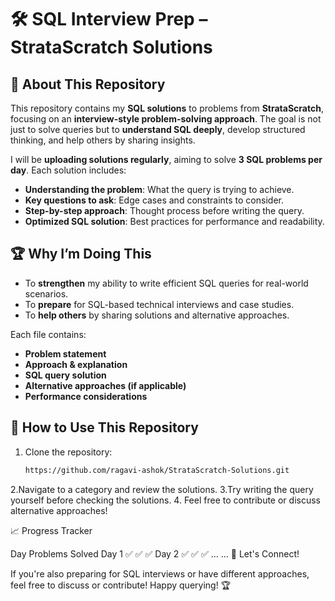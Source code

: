 # 🛠️ SQL Interview Prep – StrataScratch Solutions

## 📌 About This Repository
This repository contains my **SQL solutions** to problems from **StrataScratch**, focusing on an **interview-style problem-solving approach**. The goal is not just to solve queries but to **understand SQL deeply**, develop structured thinking, and help others by sharing insights.

I will be **uploading solutions regularly**, aiming to solve **3 SQL problems per day**. Each solution includes:
- **Understanding the problem**: What the query is trying to achieve.
- **Key questions to ask**: Edge cases and constraints to consider.
- **Step-by-step approach**: Thought process before writing the query.
- **Optimized SQL solution**: Best practices for performance and readability.

## 🏆 Why I’m Doing This
- To **strengthen** my ability to write efficient SQL queries for real-world scenarios.
- To **prepare** for SQL-based technical interviews and case studies.
- To **help others** by sharing solutions and alternative approaches.

Each file contains:
- **Problem statement**
- **Approach & explanation**
- **SQL query solution**
- **Alternative approaches (if applicable)**
- **Performance considerations**

## 📌 How to Use This Repository
1. Clone the repository:
   ```bash
   https://github.com/ragavi-ashok/StrataScratch-Solutions.git
2.Navigate to a category and review the solutions.
3.Try writing the query yourself before checking the solutions.
4. Feel free to contribute or discuss alternative approaches!


📈 Progress Tracker

Day	Problems Solved
Day 1	✅ ✅ ✅
Day 2	✅ ✅ ✅
...	...
🌟 Let's Connect!

If you're also preparing for SQL interviews or have different approaches, feel free to discuss or contribute!
Happy querying! 🏆
